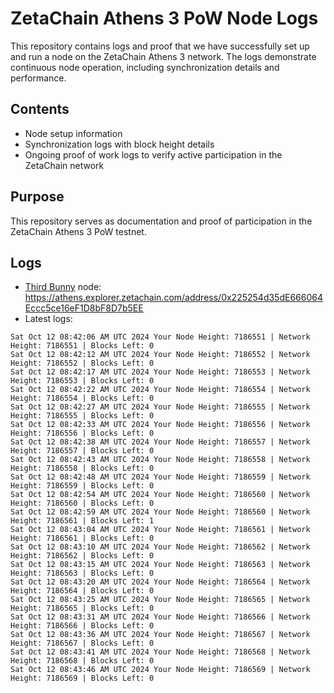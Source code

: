 # ZetaChain Athens 3 PoW Node Logs
This repository contains logs and proof that we have successfully set up and run a node on the ZetaChain Athens 3 network. The logs demonstrate continuous node operation, including synchronization details and performance.

## Contents
- Node setup information
- Synchronization logs with block height details
- Ongoing proof of work logs to verify active participation in the ZetaChain network

## Purpose
This repository serves as documentation and proof of participation in the ZetaChain Athens 3 PoW testnet.

## Logs

- [Third Bunny](https://thirdbunny.xyz/) node: https://athens.explorer.zetachain.com/address/0x225254d35dE666064Eccc5ce16eF1D8bF8D7b5EE
- Latest logs:
```
Sat Oct 12 08:42:06 AM UTC 2024 Your Node Height: 7186551 | Network Height: 7186551 | Blocks Left: 0
Sat Oct 12 08:42:12 AM UTC 2024 Your Node Height: 7186552 | Network Height: 7186552 | Blocks Left: 0
Sat Oct 12 08:42:17 AM UTC 2024 Your Node Height: 7186553 | Network Height: 7186553 | Blocks Left: 0
Sat Oct 12 08:42:22 AM UTC 2024 Your Node Height: 7186554 | Network Height: 7186554 | Blocks Left: 0
Sat Oct 12 08:42:27 AM UTC 2024 Your Node Height: 7186555 | Network Height: 7186555 | Blocks Left: 0
Sat Oct 12 08:42:33 AM UTC 2024 Your Node Height: 7186556 | Network Height: 7186556 | Blocks Left: 0
Sat Oct 12 08:42:38 AM UTC 2024 Your Node Height: 7186557 | Network Height: 7186557 | Blocks Left: 0
Sat Oct 12 08:42:43 AM UTC 2024 Your Node Height: 7186558 | Network Height: 7186558 | Blocks Left: 0
Sat Oct 12 08:42:48 AM UTC 2024 Your Node Height: 7186559 | Network Height: 7186559 | Blocks Left: 0
Sat Oct 12 08:42:54 AM UTC 2024 Your Node Height: 7186560 | Network Height: 7186560 | Blocks Left: 0
Sat Oct 12 08:42:59 AM UTC 2024 Your Node Height: 7186560 | Network Height: 7186561 | Blocks Left: 1
Sat Oct 12 08:43:04 AM UTC 2024 Your Node Height: 7186561 | Network Height: 7186561 | Blocks Left: 0
Sat Oct 12 08:43:10 AM UTC 2024 Your Node Height: 7186562 | Network Height: 7186562 | Blocks Left: 0
Sat Oct 12 08:43:15 AM UTC 2024 Your Node Height: 7186563 | Network Height: 7186563 | Blocks Left: 0
Sat Oct 12 08:43:20 AM UTC 2024 Your Node Height: 7186564 | Network Height: 7186564 | Blocks Left: 0
Sat Oct 12 08:43:25 AM UTC 2024 Your Node Height: 7186565 | Network Height: 7186565 | Blocks Left: 0
Sat Oct 12 08:43:31 AM UTC 2024 Your Node Height: 7186566 | Network Height: 7186566 | Blocks Left: 0
Sat Oct 12 08:43:36 AM UTC 2024 Your Node Height: 7186567 | Network Height: 7186567 | Blocks Left: 0
Sat Oct 12 08:43:41 AM UTC 2024 Your Node Height: 7186568 | Network Height: 7186568 | Blocks Left: 0
Sat Oct 12 08:43:46 AM UTC 2024 Your Node Height: 7186569 | Network Height: 7186569 | Blocks Left: 0
```
